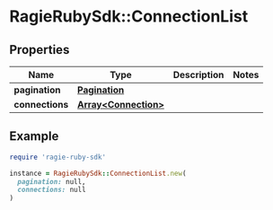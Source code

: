 # RagieRubySdk::ConnectionList

## Properties

| Name | Type | Description | Notes |
| ---- | ---- | ----------- | ----- |
| **pagination** | [**Pagination**](Pagination.md) |  |  |
| **connections** | [**Array&lt;Connection&gt;**](Connection.md) |  |  |

## Example

```ruby
require 'ragie-ruby-sdk'

instance = RagieRubySdk::ConnectionList.new(
  pagination: null,
  connections: null
)
```


